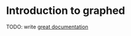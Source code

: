 # Introduction to graphed

TODO: write [great documentation](http://jacobian.org/writing/what-to-write/)
